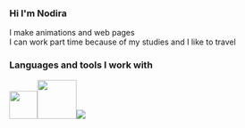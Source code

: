 ### Hi I'm Nodira 
<!-- About myself-->
I make animations and web pages<br/>
I can work part time because of my studies and I like to travel

### Languages and tools I work with
<code><img src="https://user-images.githubusercontent.com/101955512/186041348-5083f2ab-5183-4875-b63b-3522f0cd3e51.png" width="50px"><img src="https://user-images.githubusercontent.com/101955512/186041782-731c79d5-bf16-4f23-8762-71ea263623fe.png" width="70px"><img src="https://user-images.githubusercontent.com/101955512/186042706-1923251d-9870-4a27-9a87-212cdac8eacd.png"></code>


